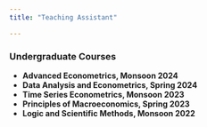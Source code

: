 ```yaml
---
title: "Teaching Assistant"

---
```




### Undergraduate Courses
- **Advanced Econometrics, Monsoon 2024**
- **Data Analysis and Econometrics, Spring 2024**
- **Time Series Econometrics, Monsoon 2023**
- **Principles of Macroeconomics, Spring 2023**
- **Logic and Scientific Methods, Monsoon 2022**




